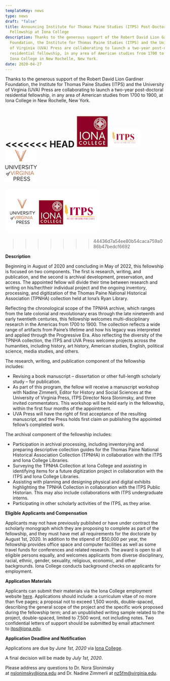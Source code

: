 ```yaml
---
templateKey: news
type: news
draft: "false"
title: Announcing Institute for Thomas Paine Studies (ITPS) Post-Doctoral
  Fellowship at Iona College
description: Thanks to the generous support of the Robert David Lion Gardiner
  Foundation, the Institute for Thomas Paine Studies (ITPS) and the University
  of Virginia (UVA) Press are collaborating to launch a two-year post-doctoral
  residential fellowship, in any area of American studies from 1700 to 1900, at
  Iona College in New Rochelle, New York.
date: 2020-04-27
---
```

Thanks to the generous support of the Robert David Lion Gardiner Foundation, the Institute for Thomas Paine Studies (ITPS) and the University of Virginia (UVA) Press are collaborating to launch a two-year post-doctoral residential fellowship, in any area of American studies from 1700 to 1900, at Iona College in New Rochelle, New York. 

<<<<<<< HEAD
![Iona College Logo](thumbnail_iona_logo_sq_bckgrnd_cmyk.jpg)![ITPS Logo](thumbnail_logo.jpg)![UVa Press Logo](asset_2.png)
=======
![UVa Press, Iona College and ITPS logos](logos.jpg)




>>>>>>> 44436d7a54ee80b54caca759a086b47bedcf6692

**Description**

Beginning in August of 2020 and concluding in May of 2022, this fellowship is focused on two components. The first is research, writing, and publication, and the second is archival development, preservation, and access. The appointed fellow will divide their time between research and writing on his/her/their individual project and the ongoing inventory, processing, and digitization of the Thomas Paine National Historical Association (TPNHA) collection held at Iona’s Ryan Library.

Reflecting the chronological scope of the TPNHA archive, which ranges from the late colonial and revolutionary eras through the late nineteenth and early twentieth centuries, this fellowship welcomes multi-disciplinary research in the Americas from 1700 to 1900. The collection reflects a wide range of artifacts from Paine’s lifetime and how his legacy was interpreted and applied through the Progressive Era. Also reflecting the diversity of the TPNHA collection, the ITPS and UVA Press welcome projects across the humanities, including history, art history, American studies, English, political science, media studies, and others.

The research, writing, and publication component of the fellowship includes:

* Revising a book manuscript – dissertation or other full-length scholarly study – for publication. 
* As part of this program, the fellow will receive a manuscript workshop with Nadine Zimmerli, Editor for History and Social Sciences at the University of Virginia Press, ITPS Director Nora Slonimsky, and three invited commentators. This workshop will be held early in the fellowship, within the first four months of the appointment.
* UVA Press will have the right of first acceptance of the resulting manuscript, and the Press holds first claim on publishing the appointed fellow’s completed work.

The archival component of the fellowship includes:

* Participation in archival processing, including inventorying and preparing descriptive collection guides for the Thomas Paine National Historical Association Collection (TPNHA) in collaboration with the ITPS and Iona College Libraries.
* Surveying the TPNHA Collection at Iona College and assisting in identifying items for a future digitization project in collaboration with the ITPS and Iona College Libraries.
* Assisting with planning and designing physical and digital exhibits highlighting the TPNHA Collection in collaboration with the ITPS Public Historian. This may also include collaborations with ITPS undergraduate interns.
* Participating in other scholarly activities of the ITPS, as they arise.

**Eligible Applicants and Compensation**

Applicants may not have previously published or have under contract the scholarly monograph which they are proposing to complete as part of the fellowship, and they must have met all requirements for the doctorate by August 1st, 2020. In addition to the stipend of $50,000 per year, the fellowship provides office space and computer facilities as well as some travel funds for conferences and related research. The award is open to all eligible persons equally, and welcomes applicants from diverse disciplinary, racial, ethnic, gender, sexuality, religious, economic, and other backgrounds. Iona College conducts background checks on applicants for employment.

**Application Materials**

Applicants can submit their materials via the Iona College employment website [here](https://iona-openhire.silkroad.com/epostings/index.cfm?fuseaction=app.jobInfo&version=1&jobid=678). Applications should include: a curriculum vitae of no more than five pages; a proposal not to exceed 1,500 words, double-spaced, describing the general scope of the project and the specific work proposed during the fellowship term; and an unpublished writing sample related to the project, double-spaced, limited to 7,500 word, not including notes. Two confidential letters of support should be submitted by email attachment to [itps@iona.edu](mailto:itps@iona.edu).

**Application Deadline and Notification**

Applications are due by *June 1st, 2020* via [Iona College](https://iona-openhire.silkroad.com/epostings/index.cfm?fuseaction=app.jobInfo&version=1&jobid=678).

A final decision will be made by *July 1st, 2020*. 

Please address any questions to Dr. Nora Slonimsky at [nslonimsky@iona.edu](mailto:nslonimsky@iona.edu) and Dr. Nadine Zimmerli at [nz5fm@virginia.edu](mailto:nz5fm@virginia.edu). 

![]()